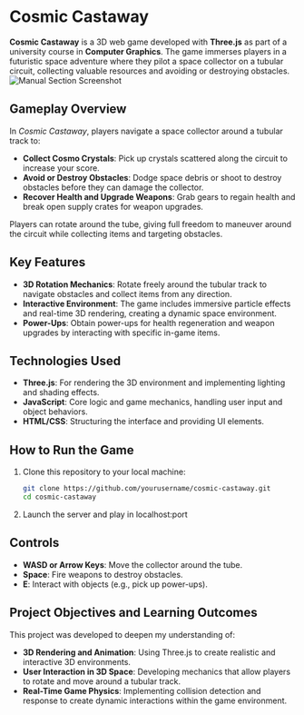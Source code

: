# Cosmic Castaway

**Cosmic Castaway** is a 3D web game developed with **Three.js** as part of a university course in **Computer Graphics**. The game immerses players in a futuristic space adventure where they pilot a space collector on a tubular circuit, collecting valuable resources and avoiding or destroying obstacles.
![Manual Section Screenshot](cosmic-castaway/man_pag.jpg)

## Gameplay Overview
In *Cosmic Castaway*, players navigate a space collector around a tubular track to:
- **Collect Cosmo Crystals**: Pick up crystals scattered along the circuit to increase your score.
- **Avoid or Destroy Obstacles**: Dodge space debris or shoot to destroy obstacles before they can damage the collector.
- **Recover Health and Upgrade Weapons**: Grab gears to regain health and break open supply crates for weapon upgrades.

Players can rotate around the tube, giving full freedom to maneuver around the circuit while collecting items and targeting obstacles. 

## Key Features
- **3D Rotation Mechanics**: Rotate freely around the tubular track to navigate obstacles and collect items from any direction.
- **Interactive Environment**: The game includes immersive particle effects and real-time 3D rendering, creating a dynamic space environment.
- **Power-Ups**: Obtain power-ups for health regeneration and weapon upgrades by interacting with specific in-game items.

## Technologies Used
- **Three.js**: For rendering the 3D environment and implementing lighting and shading effects.
- **JavaScript**: Core logic and game mechanics, handling user input and object behaviors.
- **HTML/CSS**: Structuring the interface and providing UI elements.

## How to Run the Game
1. Clone this repository to your local machine:
   ```bash
   git clone https://github.com/yourusername/cosmic-castaway.git
   cd cosmic-castaway
2. Launch the server and play in localhost:port

## Controls
- **WASD or Arrow Keys**: Move the collector around the tube.
- **Space**: Fire weapons to destroy obstacles.
- **E**: Interact with objects (e.g., pick up power-ups).

## Project Objectives and Learning Outcomes
This project was developed to deepen my understanding of:

- **3D Rendering and Animation**: Using Three.js to create realistic and interactive 3D environments.
- **User Interaction in 3D Space**: Developing mechanics that allow players to rotate and move around a tubular track.
- **Real-Time Game Physics**: Implementing collision detection and response to create dynamic interactions within the game environment.
